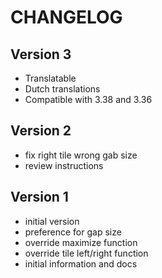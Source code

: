 # CHANGELOG

## Version 3
- Translatable
- Dutch translations
- Compatible with 3.38 and 3.36

## Version 2
- fix right tile wrong gab size
- review instructions

## Version 1

- initial version
- preference for gap size
- override maximize function
- override tile left/right function
- initial information and docs

